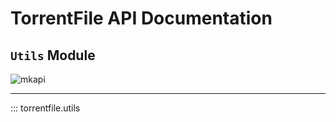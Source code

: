 # TorrentFile API Documentation

## `Utils` Module

![mkapi](torrentfile.utils)

------

::: torrentfile.utils

